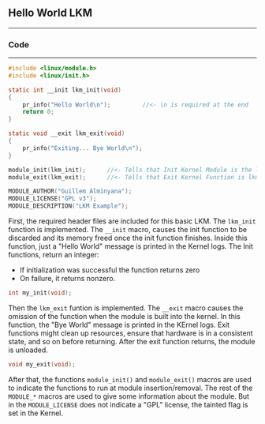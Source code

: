 ## Hello World LKM
---

### Code
---
```c
#include <linux/module.h>
#include <linux/init.h>

static int __init lkm_init(void)
{
	pr_info("Hello World\n");         //<- \n is required at the end
	return 0;
}

static void __exit lkm_exit(void)
{
	pr_info("Exiting... Bye World\n");
}

module_init(lkm_init);		//<- Tells that Init Kernel Module is the lkm_init function
module_exit(lkm_exit);		//<- Tells that Exit Kernel Function is lkm_exit

MODULE_AUTHOR("Guillem Alminyana");
MODULE_LICENSE("GPL v3");
MODULE_DESCRIPTION("LKM Example");
```
First, the required header files are included for this basic LKM.
The `lkm_init` function is implemented. The `__init` macro, causes the init function to be discarded and its memory freed once the init function finishes. Inside this function, just a "Hello World" message is printed in the Kernel logs. The Init functions, return an integer: 
- If initialization was successful the function returns zero
- On failure, it returns nonzero.
```c
int my_init(void);
```
Then the `lkm_exit` funtion is implemented. The `__exit` macro causes the omission of the function when the module is built into the kernel. In this function, the "Bye World" message is printed in the KErnel logs. Exit functions might clean up resources, ensure that hardware is in a consistent state, and so on before returning. After the exit function returns, the module is unloaded.
```c
void my_exit(void);
```
After that, the functions `module_init()` and `module_exit()` macros are used to indicate the functions to run at module insertion/removal.
The rest of the `MODULE_*` macros are used to give some information about the module. But in the `MODULE_LICENSE` does not indicate a "GPL" license, the tainted flag is set in the Kernel.


